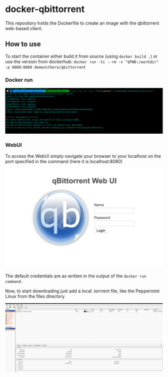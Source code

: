 # docker-qbittorrent
This repository holds the Dockerfile to create an image with the qbittorrent web-based client.

## How to use
To start the container either build it from source (using `docker build .`) or use the version from dockerhub: `docker run -ti --rm -v "$PWD:/workdir" -p 8080:8080 demonsthere/qbittorrent`

### Docker run
![](img/docker_run.png)

### WebUI
To access the WebUI simply navigate your browser to your localhost on the port specified in the command (here it is localhost:8080)

![](img/webui_login.png)

The default credentials are as written in the output of the `docker run command`. 

Now, to start downloading just add a local .torrrent file, like the Peppermint Linux from the files directory

![](img/webui_example.png)
